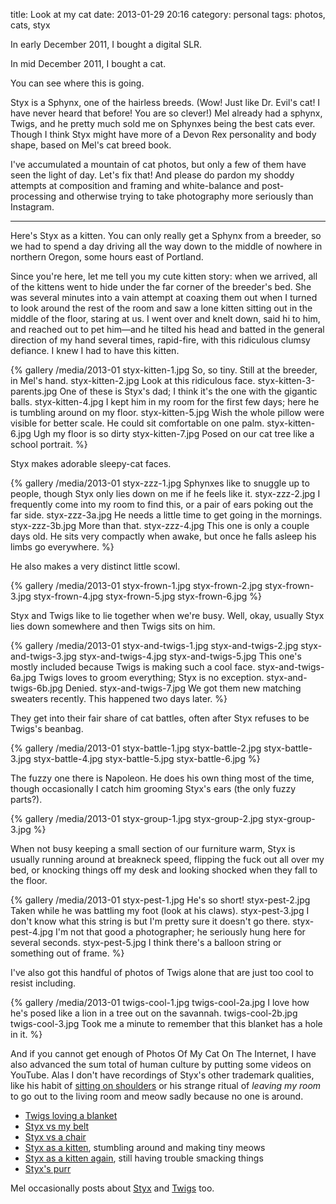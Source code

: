 title: Look at my cat
date: 2013-01-29 20:16
category: personal
tags: photos, cats, styx

In early December 2011, I bought a digital SLR.

In mid December 2011, I bought a cat.

You can see where this is going.

Styx is a Sphynx, one of the hairless breeds.  (Wow!  Just like Dr. Evil's cat!  I have never heard that before!  You are so clever!)  Mel already had a sphynx, Twigs, and he pretty much sold me on Sphynxes being the best cats ever.  Though I think Styx might have more of a Devon Rex personality and body shape, based on Mel's cat breed book.

I've accumulated a mountain of cat photos, but only a few of them have seen the light of day.  Let's fix that!  And please do pardon my shoddy attempts at composition and framing and white-balance and post-processing and otherwise trying to take photography more seriously than Instagram.

<!-- more -->

---

Here's Styx as a kitten.  You can only really get a Sphynx from a breeder, so we had to spend a day driving all the way down to the middle of nowhere in northern Oregon, some hours east of Portland.

Since you're here, let me tell you my cute kitten story: when we arrived, all of the kittens went to hide under the far corner of the breeder's bed.  She was several minutes into a vain attempt at coaxing them out when I turned to look around the rest of the room and saw a lone kitten sitting out in the middle of the floor, staring at us.  I went over and knelt down, said hi to him, and reached out to pet him—and he tilted his head and batted in the general direction of my hand several times, rapid-fire, with this ridiculous clumsy defiance.  I knew I had to have this kitten.

{% gallery /media/2013-01
    styx-kitten-1.jpg So, so tiny.  Still at the breeder, in Mel's hand.
    styx-kitten-2.jpg Look at this ridiculous face.
    styx-kitten-3-parents.jpg One of these is Styx's dad; I think it's the one with the gigantic balls.
    styx-kitten-4.jpg I kept him in my room for the first few days; here he is tumbling around on my floor.
    styx-kitten-5.jpg Wish the whole pillow were visible for better scale.  He could sit comfortable on one palm.
    styx-kitten-6.jpg Ugh my floor is so dirty
    styx-kitten-7.jpg Posed on our cat tree like a school portrait.
%}

Styx makes adorable sleepy-cat faces.

{% gallery /media/2013-01
    styx-zzz-1.jpg Sphynxes like to snuggle up to people, though Styx only lies down on me if he feels like it.
    styx-zzz-2.jpg I frequently come into my room to find this, or a pair of ears poking out the far side.
    styx-zzz-3a.jpg He needs a little time to get going in the mornings.
    styx-zzz-3b.jpg More than that.
    styx-zzz-4.jpg This one is only a couple days old.  He sits very compactly when awake, but once he falls asleep his limbs go everywhere.
%}

He also makes a very distinct little scowl.

{% gallery /media/2013-01
    styx-frown-1.jpg
    styx-frown-2.jpg
    styx-frown-3.jpg
    styx-frown-4.jpg
    styx-frown-5.jpg
    styx-frown-6.jpg
%}

Styx and Twigs like to lie together when we're busy.  Well, okay, usually Styx lies down somewhere and then Twigs sits on him.

{% gallery /media/2013-01
    styx-and-twigs-1.jpg
    styx-and-twigs-2.jpg
    styx-and-twigs-3.jpg
    styx-and-twigs-4.jpg
    styx-and-twigs-5.jpg This one's mostly included because Twigs is making such a cool face.
    styx-and-twigs-6a.jpg Twigs loves to groom everything; Styx is no exception.
    styx-and-twigs-6b.jpg Denied.
    styx-and-twigs-7.jpg We got them new matching sweaters recently.  This happened two days later.
%}

They get into their fair share of cat battles, often after Styx refuses to be Twigs's beanbag.

{% gallery /media/2013-01
    styx-battle-1.jpg
    styx-battle-2.jpg
    styx-battle-3.jpg
    styx-battle-4.jpg
    styx-battle-5.jpg
    styx-battle-6.jpg
%}

The fuzzy one there is Napoleon.  He does his own thing most of the time, though occasionally I catch him grooming Styx's ears (the only fuzzy parts?).

{% gallery /media/2013-01
    styx-group-1.jpg
    styx-group-2.jpg
    styx-group-3.jpg
%}

When not busy keeping a small section of our furniture warm, Styx is usually running around at breakneck speed, flipping the fuck out all over my bed, or knocking things off my desk and looking shocked when they fall to the floor.

{% gallery /media/2013-01
    styx-pest-1.jpg He's so short!
    styx-pest-2.jpg Taken while he was battling my foot (look at his claws).
    styx-pest-3.jpg I don't know what this string is but I'm pretty sure it doesn't go there.
    styx-pest-4.jpg I'm not that good a photographer; he seriously hung here for several seconds.
    styx-pest-5.jpg I think there's a balloon string or something out of frame.
%}

I've also got this handful of photos of Twigs alone that are just too cool to resist including.

{% gallery /media/2013-01
    twigs-cool-1.jpg
    twigs-cool-2a.jpg I love how he's posed like a lion in a tree out on the savannah.
    twigs-cool-2b.jpg
    twigs-cool-3.jpg Took me a minute to remember that this blanket has a hole in it.
%}

And if you cannot get enough of Photos Of My Cat On The Internet, I have also advanced the sum total of human culture by putting some videos on YouTube.  Alas I don't have recordings of Styx's other trademark qualities, like his habit of [sitting on shoulders](http://purplekecleon.tumblr.com/post/34855102637/thanx-for-the-help-cats) or his strange ritual of _leaving my room_ to go out to the living room and meow sadly because no one is around.

* [Twigs loving a blanket](https://www.youtube.com/watch?v=PMxXjrkd0dM)
* [Styx vs my belt](https://www.youtube.com/watch?v=0qLYabS3QBs)
* [Styx vs a chair](https://www.youtube.com/watch?v=GDkgZv3xeMc)
* [Styx as a kitten](https://www.youtube.com/watch?v=u4EY5T-uvI8), stumbling around and making tiny meows
* [Styx as a kitten again](https://www.youtube.com/watch?v=-xHE6VyeMqg), still having trouble smacking things
* [Styx's purr](https://www.youtube.com/watch?v=Iiuik4WItU8)

Mel occasionally posts about [Styx](http://purplekecleon.tumblr.com/tagged/styx) and [Twigs](http://purplekecleon.tumblr.com/tagged/twigs) too.
